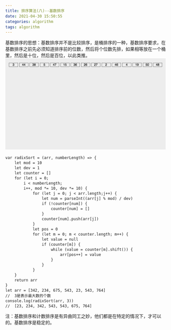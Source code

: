 ```yaml
---
title: 排序算法(八)--基数排序
date: 2021-04-30 15:50:55
categories: algorithm
tags: algorithm
---
```

基数排序的思想：基数排序并不是比较排序，是桶排序的一种，基数排序要求，在基数排序之前先必须知道排序前的位数，然后将个位数先排，如果相等放在一个桶里，然后是十位，然后是百位，以此类推。
![基数排序](./9/9.gif)
```
var radixSort = (arr, numberLength) => {
    let mod = 10
    let dev = 1
    let counter = []
    for (let i = 0;
        i < numberLength;
        i++, mod *= 10, dev *= 10) {
            for (let j = 0; j < arr.length;j++) {
                let num = parseInt((arr[j] % mod) / dev)
                if (!counter[num]) {
                    counter[num] = []
                }
                counter[num].push(arr[j])
            }
            let pos = 0
            for (let m = 0; m < counter.length; m++) {
                let value = null
                if (counter[m]) {
                    while (value = counter[m].shift()) {
                        arr[pos++] = value
                    }
                }
            }
    }
    return arr
}
let arr = [342, 234, 675, 543, 23, 543, 764]
//  3是表示最大数的个数
console.log(radixSort(arr, 3))
//  [23, 234, 342, 543, 543, 675, 764]
```
注：基数排序和计数排序是有异曲同工之妙，他们都是在特定的情况下，才可以的。基数排序是稳定的。